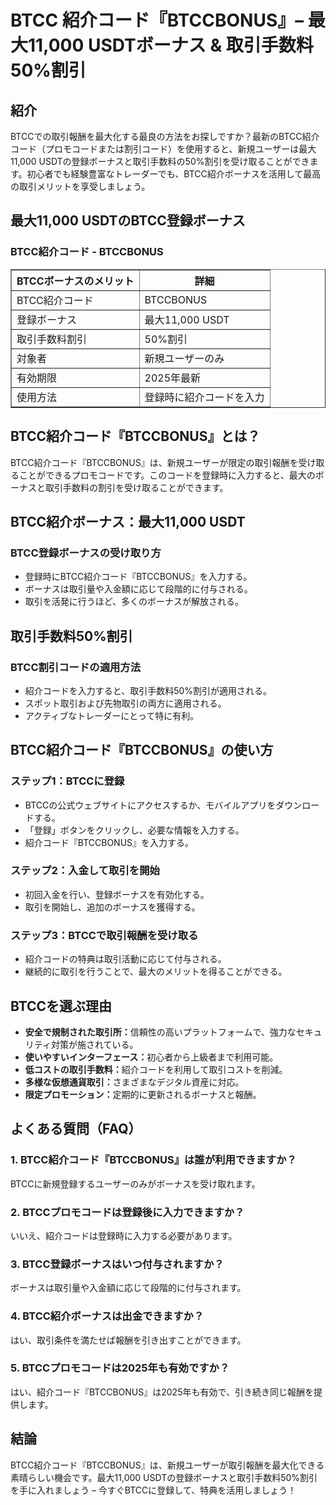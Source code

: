 <h1>BTCC 紹介コード『BTCCBONUS』– 最大11,000 USDTボーナス & 取引手数料50%割引</h1>
<h2>紹介</h2>
<p>BTCCでの取引報酬を最大化する最良の方法をお探しですか？最新のBTCC紹介コード（プロモコードまたは割引コード）を使用すると、新規ユーザーは最大11,000 USDTの登録ボーナスと取引手数料の50%割引を受け取ることができます。初心者でも経験豊富なトレーダーでも、BTCC紹介ボーナスを活用して最高の取引メリットを享受しましょう。</p>
<h2>最大11,000 USDTのBTCC登録ボーナス</h2>
<h3>BTCC紹介コード - BTCCBONUS</h3>
<table border="1">
<tr>
<th>BTCCボーナスのメリット</th>
<th>詳細</th>
</tr>
<tr>
<td>BTCC紹介コード</td>
<td>BTCCBONUS</td>
</tr>
<tr>
<td>登録ボーナス</td>
<td>最大11,000 USDT</td>
</tr>
<tr>
<td>取引手数料割引</td>
<td>50%割引</td>
</tr>
<tr>
<td>対象者</td>
<td>新規ユーザーのみ</td>
</tr>
<tr>
<td>有効期限</td>
<td>2025年最新</td>
</tr>
<tr>
<td>使用方法</td>
<td>登録時に紹介コードを入力</td>
</tr>
</table>
<h2>BTCC紹介コード『BTCCBONUS』とは？</h2>
<p>BTCC紹介コード『BTCCBONUS』は、新規ユーザーが限定の取引報酬を受け取ることができるプロモコードです。このコードを登録時に入力すると、最大のボーナスと取引手数料の割引を受け取ることができます。</p>
<h2>BTCC紹介ボーナス：最大11,000 USDT</h2>
<h3>BTCC登録ボーナスの受け取り方</h3>
<ul>
<li>登録時にBTCC紹介コード『BTCCBONUS』を入力する。</li>
<li>ボーナスは取引量や入金額に応じて段階的に付与される。</li>
<li>取引を活発に行うほど、多くのボーナスが解放される。</li>
</ul>
<h2>取引手数料50%割引</h2>
<h3>BTCC割引コードの適用方法</h3>
<ul>
<li>紹介コードを入力すると、取引手数料50%割引が適用される。</li>
<li>スポット取引および先物取引の両方に適用される。</li>
<li>アクティブなトレーダーにとって特に有利。</li>
</ul>
<h2>BTCC紹介コード『BTCCBONUS』の使い方</h2>
<h3>ステップ1：BTCCに登録</h3>
<ul>
<li>BTCCの公式ウェブサイトにアクセスするか、モバイルアプリをダウンロードする。</li>
<li>「登録」ボタンをクリックし、必要な情報を入力する。</li>
<li>紹介コード『BTCCBONUS』を入力する。</li>
</ul>
<h3>ステップ2：入金して取引を開始</h3>
<ul>
<li>初回入金を行い、登録ボーナスを有効化する。</li>
<li>取引を開始し、追加のボーナスを獲得する。</li>
</ul>
<h3>ステップ3：BTCCで取引報酬を受け取る</h3>
<ul>
<li>紹介コードの特典は取引活動に応じて付与される。</li>
<li>継続的に取引を行うことで、最大のメリットを得ることができる。</li>
</ul>
<h2>BTCCを選ぶ理由</h2>
<ul>
<li><strong>安全で規制された取引所：</strong>信頼性の高いプラットフォームで、強力なセキュリティ対策が施されている。</li>
<li><strong>使いやすいインターフェース：</strong>初心者から上級者まで利用可能。</li>
<li><strong>低コストの取引手数料：</strong>紹介コードを利用して取引コストを削減。</li>
<li><strong>多様な仮想通貨取引：</strong>さまざまなデジタル資産に対応。</li>
<li><strong>限定プロモーション：</strong>定期的に更新されるボーナスと報酬。</li>
</ul>
<h2>よくある質問（FAQ）</h2>
<h3>1. BTCC紹介コード『BTCCBONUS』は誰が利用できますか？</h3>
<p>BTCCに新規登録するユーザーのみがボーナスを受け取れます。</p>
<h3>2. BTCCプロモコードは登録後に入力できますか？</h3>
<p>いいえ、紹介コードは登録時に入力する必要があります。</p>
<h3>3. BTCC登録ボーナスはいつ付与されますか？</h3>
<p>ボーナスは取引量や入金額に応じて段階的に付与されます。</p>
<h3>4. BTCC紹介ボーナスは出金できますか？</h3>
<p>はい、取引条件を満たせば報酬を引き出すことができます。</p>
<h3>5. BTCCプロモコードは2025年も有効ですか？</h3>
<p>はい、紹介コード『BTCCBONUS』は2025年も有効で、引き続き同じ報酬を提供します。</p>
<h2>結論</h2>
<p>BTCC紹介コード『BTCCBONUS』は、新規ユーザーが取引報酬を最大化できる素晴らしい機会です。最大11,000 USDTの登録ボーナスと取引手数料50%割引を手に入れましょう – 今すぐBTCCに登録して、特典を活用しましょう！</p>
